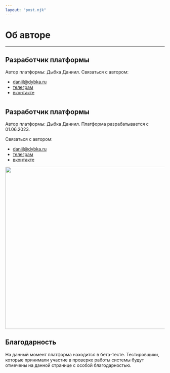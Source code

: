 ```yaml
---
layout: "post.njk"
---
```


# Об авторе

---

## Разработчик платформы

Автор платформы: Дыбка Даниил. Связаться с автором:

- [daniil@dybka.ru](mailto:daniil@dybka.ru)
- [телеграм](https://ddybka.t.me)
- [вконтакте](https://vk.com/ddybka)

<main class="container">
    <h1></h1>
    <div class="block">
        <h2>Разработчик платформы</h2>
        <p>
            Автор платформы: Дыбка Даниил. Платформа разрабатывается с 01.06.2023.
        </p>
        <p>
            Связаться с автором:
        </p>
        <ul>
            <li>
                <a href="mailto:daniil@dybka.ru" class="link" aria-label="Почта автора">
                    daniil@dybka.ru
                </a>
            </li>
            <li>
                <a href="//ddybka.t.me" class="link" aria-label="Открыть телеграм автора">
                    телеграм
                </a>
            </li>
            <li>
                <a href="//vk.com/ddybka" class="link" aria-label="Открыть вконтакте автора">
                    вконтакте
                </a>
            </li>
        </ul>
        <img src="https://dybka.ru/img/baumanka/box2.jpg" class="img-border img-fluid" width="512px">
    </div>
    <div class="block">
        <h2>Благодарность</h2>
        <p>
            На данный момент платформа находится в бета-тесте. Тестировщики, которые принимали участие в проверке работы
            системы будут отмечены на данной странице с особой благодарностью.
        </p>
    </div>
</main>
